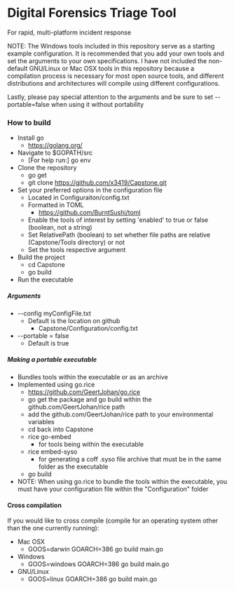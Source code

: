 # Digital Forensics Triage Tool

For rapid, multi-platform incident response

NOTE: The Windows tools included in this repository serve as a starting example configuration. It is recommended that you add your own tools and set the arguments to your own specifications. I have not included the non-default GNU/Linux or Mac OSX tools in this repository because a compilation process is necessary for most open source tools, and different distributions and architectures will compile using different configurations.

Lastly, please pay special attention to the arguments and be sure to set --portable=false when using it without portability 

### How to build

  - Install go
    - https://golang.org/
  - Navigate to $GOPATH/src
    - [For help run:] go env
  - Clone the repository
    - go get
    - git clone https://github.com/x3419/Capstone.git
  - Set your preferred options in the configuration file
    - Located in Configuraiton/config.txt
    - Formatted in TOML
      - https://github.com/BurntSushi/toml
    - Enable the tools of interest by setting 'enabled' to true or false (boolean, not a string)
    - Set RelativePath (boolean) to set whether file paths are relative (Capstone/Tools directory) or not
    - Set the tools respective argument
  - Build the project
    - cd Capstone
    - go build
  - Run the executable

##### Arguments
  - --config myConfigFile.txt
    - Default is the location on github
      - Capstone/Configuration/config.txt
  - --portable = false
    - Default is true
    
##### Making a portable executable
  - Bundles tools within the executable or as an archive
  - Implemented using go.rice
    - https://github.com/GeertJohan/go.rice
    - go get the package and go build within the github.com/GeertJohan/rice path
    - add the github.com/GeertJohan/rice path to your environmental variables
    - cd back into Capstone
    - rice go-embed
      - for tools being within the executable
    - rice embed-syso
      - for generating a coff .syso file archive that must be in the same folder as the executable
    - go build
  - NOTE: When using go.rice to bundle the tools within the executable, you must have your configuration file within the "Configuration" folder
  

#### Cross compilation
 If you would like to cross compile (compile for an operating system other than the one currently running):
  - Mac OSX
    - GOOS=darwin GOARCH=386 go build main.go
  - Windows
    - GOOS=windows GOARCH=386 go build main.go
  - GNU/Linux
    - GOOS=linux GOARCH=386 go build main.go
